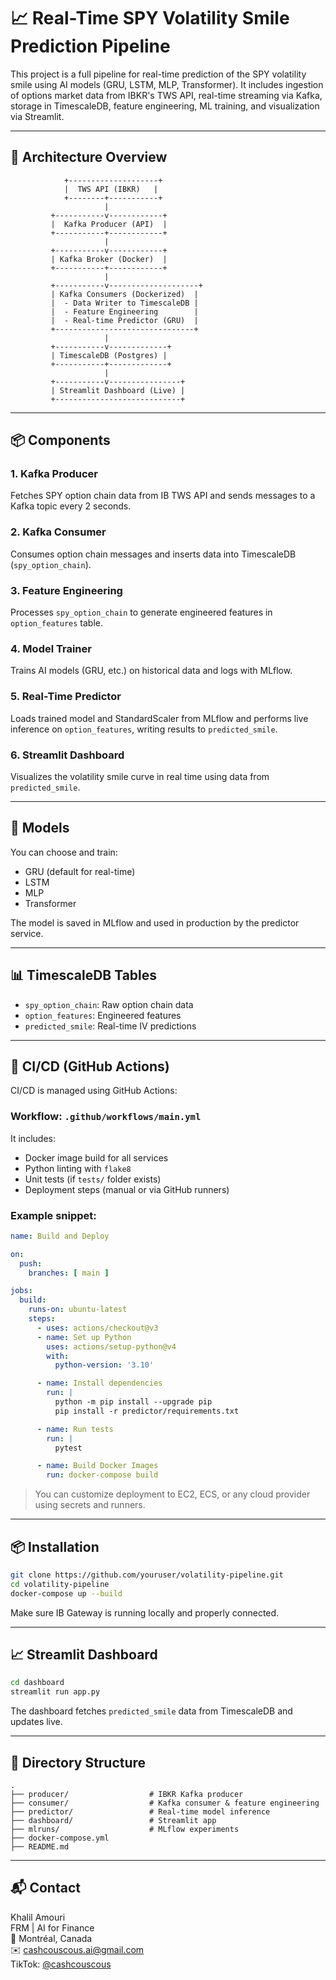 # 📈 Real-Time SPY Volatility Smile Prediction Pipeline

This project is a full pipeline for real-time prediction of the SPY volatility smile using AI models (GRU, LSTM, MLP, Transformer). It includes ingestion of options market data from IBKR's TWS API, real-time streaming via Kafka, storage in TimescaleDB, feature engineering, ML training, and visualization via Streamlit.

---

## 🔧 Architecture Overview

```
            +--------------------+
            |  TWS API (IBKR)   |
            +--------+-----------+
                     |
         +-----------v------------+
         |  Kafka Producer (API)  |
         +-----------+------------+
                     |
         +-----------v------------+
         | Kafka Broker (Docker)  |
         +-----------+------------+
                     |
         +-----------v--------------------+
         | Kafka Consumers (Dockerized)  |
         |  - Data Writer to TimescaleDB |
         |  - Feature Engineering        |
         |  - Real-time Predictor (GRU)  |
         +-------------------------------+
                     |
         +-----------v-------------+
         | TimescaleDB (Postgres) |
         +-----------+-------------+
                     |
         +-----------v----------------+
         | Streamlit Dashboard (Live) |
         +----------------------------+
```

---

## 📦 Components

### 1. **Kafka Producer**
Fetches SPY option chain data from IB TWS API and sends messages to a Kafka topic every 2 seconds.

### 2. **Kafka Consumer**
Consumes option chain messages and inserts data into TimescaleDB (`spy_option_chain`).

### 3. **Feature Engineering**
Processes `spy_option_chain` to generate engineered features in `option_features` table.

### 4. **Model Trainer**
Trains AI models (GRU, etc.) on historical data and logs with MLflow.

### 5. **Real-Time Predictor**
Loads trained model and StandardScaler from MLflow and performs live inference on `option_features`, writing results to `predicted_smile`.

### 6. **Streamlit Dashboard**
Visualizes the volatility smile curve in real time using data from `predicted_smile`.

---

## 🧠 Models

You can choose and train:
- GRU (default for real-time)
- LSTM
- MLP
- Transformer

The model is saved in MLflow and used in production by the predictor service.

---

## 📊 TimescaleDB Tables

- `spy_option_chain`: Raw option chain data
- `option_features`: Engineered features
- `predicted_smile`: Real-time IV predictions

---

## 🚀 CI/CD (GitHub Actions)

CI/CD is managed using GitHub Actions:

### Workflow: `.github/workflows/main.yml`

It includes:
- Docker image build for all services
- Python linting with `flake8`
- Unit tests (if `tests/` folder exists)
- Deployment steps (manual or via GitHub runners)

### Example snippet:

```yaml
name: Build and Deploy

on:
  push:
    branches: [ main ]

jobs:
  build:
    runs-on: ubuntu-latest
    steps:
      - uses: actions/checkout@v3
      - name: Set up Python
        uses: actions/setup-python@v4
        with:
          python-version: '3.10'

      - name: Install dependencies
        run: |
          python -m pip install --upgrade pip
          pip install -r predictor/requirements.txt

      - name: Run tests
        run: |
          pytest

      - name: Build Docker Images
        run: docker-compose build
```

> You can customize deployment to EC2, ECS, or any cloud provider using secrets and runners.

---

## 📦 Installation

```bash
git clone https://github.com/youruser/volatility-pipeline.git
cd volatility-pipeline
docker-compose up --build
```

Make sure IB Gateway is running locally and properly connected.

---

## 📈 Streamlit Dashboard

```bash
cd dashboard
streamlit run app.py
```

The dashboard fetches `predicted_smile` data from TimescaleDB and updates live.

---

## 📁 Directory Structure

```
.
├── producer/                  # IBKR Kafka producer
├── consumer/                  # Kafka consumer & feature engineering
├── predictor/                 # Real-time model inference
├── dashboard/                 # Streamlit app
├── mlruns/                    # MLflow experiments
├── docker-compose.yml
├── README.md
```

---

## 📬 Contact

Khalil Amouri  
FRM | AI for Finance  
📍 Montréal, Canada  
✉️ cashcouscous.ai@gmail.com  
TikTok: [@cashcouscous](https://tiktok.com/@cashcouscous)